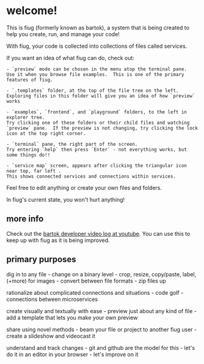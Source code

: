 <!-- no-select -->

<style>
	.background {
		text-align: center;
		margin: 0;
		background-image: url(examples/image/fiug-logo.svg);
		position: absolute;
		top: 40px;
		bottom: 0;
		left: 0;
		right: 0;
		background-size: contain;
		background-repeat: no-repeat;
		background-position: center;
		opacity: 0.04;
		z-index: -1;
	}
</style>
<p class="background"></p>

# welcome!
This is fiug (formerly known as bartok), a system that is being created to help you create, run, and manage your code!

With fiug, your code is collected into collections of files called services.

If you want an idea of what fiug can do, check out:

	- `preview` mode can be chosen in the menu atop the terminal pane.
	Use it when you browse file examples.  This is one of the primary features of fiug.

	- `.templates` folder, at the top of the file tree on the left.
	Exploring files in this folder will give you an idea of how `preview` works

	- `examples`, `frontend`, and `playground` folders, to the left in explorer tree.
	Try clicking one of these folders or their child files and watching `preview` pane.  If the preview is not changing, try clicking the lock icon at the top right corner.

	- `terminal` pane, the right part of the screen.
	Try entering `help` then press `Enter` - not everything works, but some things do!!

	- `service map` screen, appears after clicking the triangular icon near top, far left .
	This shows connected services and connections within services.

Feel free to edit anything or create your own files and folders.

In fiug's current state, you won't hurt anything!

## more info

Check out the [bartok developer video log at youtube](https://www.youtube.com/playlist?list=PLzxw4c2I_GGe6q7XHWH2lXsc9VBfzsNB_).
You can use this to keep up with fiug as it is being improved.

## primary purposes

dig in to any file
	- change on a binary level
	- crop, resize, copy/paste, label, (+more) for images
	- convert between file formats
	- zip files up

rationalize about complicated connections and situations
	- code golf
	- connections between microservices

create visually and textually with ease
	- preview just about any kind of file
	- add a template that lets you make your own preview

share using novel methods
	- beam your file or project to another fiug user
	- create a slideshow and videocast it

understand and track changes
	- git and github are the model for this
	- let's do it in an editor in your browser
	- let's improve on it